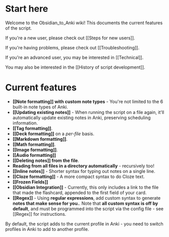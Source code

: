# Start here

Welcome to the Obsidian_to_Anki wiki! This documents the current features of the script. 

If you're a new user, please check out [[Steps for new users]].

If you're having problems, please check out [[Troubleshooting]].

If you're an advanced user, you may be interested in [[Technical]].

You may also be interested in the [[History of script development]].

# Current features
* **[[Note formatting]] with custom note types** - You're not limited to the 6 built-in note types of Anki.
* **[[Updating existing notes]]** - When running the script on a file again, it'll automatically update existing notes in Anki, preserving scheduling information.
* **[[Tag formatting]]**.
* **[[Deck formatting]]** on a *per-file* basis.
* **[[Markdown formatting]]**.
* **[[Math formatting]]**.
* **[[Image formatting]]**.
* **[[Audio formatting]]**
* **[[Deleting notes]] from the file**.
* **Reading from all files in a directory automatically** - recursively too!
* **[[Inline notes]]** - Shorter syntax for typing out notes on a single line.
* **[[Cloze formatting]]** - A more compact syntax to do Cloze text.
* **[[Frozen Fields]]**
* **[[Obsidian Integration]]** - Currently, this only includes a link to the file that made the flashcard, appended to the first field of your card.
* **[[Regex]]** - Using **regular expressions**, add custom syntax to generate **notes that make sense for you.**. Note that **all custom syntax is off by default**, and must be programmed into the script via the config file - see [[Regex]] for instructions.

By default, the script adds to the current profile in Anki - you need to switch profiles in Anki to add to another profile.